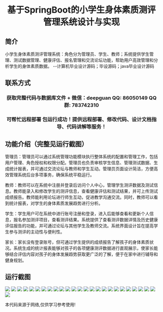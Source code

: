 <p><h1 align="center">基于SpringBoot的小学生身体素质测评管理系统设计与实现</h1></p>

## 简介
小学生身体素质测评管理系统：角色分为管理员、学生、教师；系统提供学生管理、测试数据管理、健康评估、报名管理和交流论坛功能，帮助用户高效管理和分析学生的身体素质数据。    --计算机毕业设计源码；毕设源码；java毕业设计源码


## 联系方式
<p><h3 align="center">获取完整代码与数据库文件 + 微信：deepguan QQ: 86050149 QQ群: 783742310</h3></p>
<p><h3 align="center">可帮忙远程部署 包运行成功！提供远程部署、修改代码、设计文档指导、代码讲解等服务！</h3></p>

## 功能介绍（完整见运行截图）
管理员：管理员可以通过系统管理功能模块执行整体系统的配置和管理工作，包括用户管理、角色授权和权限分配。管理员也负责审核学生信息、管理测试数据、生成统计报表，并可通过交流论坛与教师和学生互动。管理员页面设计简洁，方便高效管理系统后台多项事务，确保系统平稳运行。

教师：教师可以在系统中注册并登录后访问个人中心，管理学生测评数据及测试信息。教师能录入和修改学生的测评信息，查看健康评估和测试结果，并可上传测试成绩报告。教师能利用论坛进行师生互动，促进教学沟通交流。同时，教师可以看到统计报表，对学生的身体素质发展趋势进行分析。

学生：学生用户可在系统中进行账号注册和登录，进入后能够查看和更新个人信息，报名参加测评项目，查看测评结果。系统提供了查看测评数据详情及历史健康评估报告的功能，并可通过论坛与其他学生及教师交流。系统界面设计旨在提高学生参与测评的主动性与便利性。

家长：家长没有登录账号，但可通过学生提供的成绩报告了解孩子的身体素质状况。系统生成的统计报表能够对孩子的各项健康测评数据进行直观展示，使家长能够结合评估内容对孩子的身体发展趋势获取更广泛的了解，便于在家中进行辅导和健身规划。


## 运行截图
![](img/001.jpg)
![](img/002.jpg)
![](img/003.jpg)
![](img/004.jpg)
![](img/005.jpg)
![](img/006.jpg)
![](img/007.jpg)
![](img/008.jpg)
![](img/009.jpg)
![](img/010.jpg)
![](img/011.jpg)
![](img/012.jpg)
![](img/013.jpg)
![](img/014.jpg)
![](img/015.jpg)
![](img/016.jpg)
![](img/017.jpg)
![](img/018.jpg)
![](img/019.jpg)
![](img/020.jpg)
![](img/021.jpg)
![](img/022.jpg)
![](img/023.jpg)
![](img/024.jpg)
![](img/025.jpg)
![](img/026.jpg)

<p>本代码来源于网络,仅供学习参考使用!</p>

